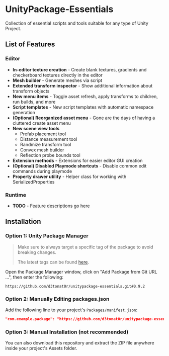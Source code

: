 # UnityPackage-Essentials
 Collection of essential scripts and tools suitable for any type of Unity Project.


## List of Features

### Editor

- **In-editor texture creation** - Create blank textures, gradients and checkerboard textures directly in the editor
- **Mesh builder** - Generate meshes via script
- **Extended transform inspector** - Show additional information about transform objects
- **New menu items** - Toggle asset refresh, apply transforms to children, run builds, and more
- **Script templates** - New script templates with automatic namespace generation
- **(Optional) Reorganized asset menu** - Gone are the days of having a cluttered create asset menu
- **New scene view tools**
	- Prefab placement tool
	- Distance measurement tool
	- Randmize transform tool
	- Convex mesh builder
	- Reflection probe bounds tool
- **Extension methods** - Extensions for easier editor GUI creation
- **(Optional) Disabled Playmode shortcuts** - Disable common edit commands during playmode
- **Property drawer utility** - Helper class for working with SerializedProperties

### Runtime

- **TODO** - Feature descriptions go here

## Installation

### Option 1: Unity Package Manager

> Make sure to always target a specific tag of the package to avoid breaking changes.
>
> The latest tags can be found [here](https://github.com/D3TONAT0R/UnityPackage-Essentials/tags).

Open the Package Manager window, click on "Add Package from Git URL ...", then enter the following:
```
https://github.com/d3tonat0r/unitypackage-essentials.git#0.9.2
```

### Option 2: Manually Editing packages.json

Add the following line to your project's `Packages/manifest.json`:

```json
"com.example.package": "https://github.com/d3tonat0r/unitypackage-essentials.git#0.9.2"
```

### Option 3: Manual Installation (not recommended)

You can also download this repository and extract the ZIP file anywhere inside your project's Assets folder.
